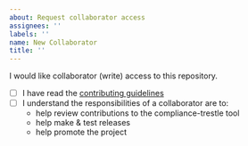 ```yaml
---
about: Request collaborator access
assignees: ''
labels: ''
name: New Collaborator
title: ''
---
```


I would like collaborator (write) access to this repository.

- [ ] I have read the [contributing guidelines][contributing]
- [ ] I understand the responsibilities of a collaborator are to:
  - help review contributions to the compliance-trestle tool
  - help make & test releases
  - help promote the project

[contributing]: https://github.com/oscal-compass/compliance-trestle/blob/main/CONTRIBUTING.md
